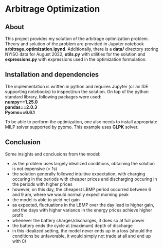 # Arbitrage Optimization



## About

This project provides my solution of the arbitrage optimization problem. Theory and solution of the problem are provided in Jupyter notebook **arbitrage_optimization.ipynd**. Additionally, there is a **data/** directory storing NYISO data for August 2022, **utils.py** with utilities for the solution and **expressions.py** with expressions used in the optimization formulation.

## Installation and dependencies

The implementation is written in python and requires Jupyter (or an IDE supporting notebooks) to inspect/run the solution. On top of the python standard library, following packages were used: \
**numpy==1.25.0** \
**pandas==2.0.3** \
**Pyomo==6.6.1** 

To be able to perform the optimization, one also needs to install appropriate MILP solver supported by pyomo. This example uses **GLPK** solver.

## Conclusion

Some insights and conclusions from the model:
- as the problem uses largely idealized conditions, obtaining the solution is not expensive  (< 1s)
- the solution generally followed intuitive expectation, with charging occuring in the periods with cheaper prices and discharging occuring in the periods with higher prices
- however, on this day, the cheapest LBMP period occurred between 6 and 9 am, where we would normally expect morning peak
- the model is able to yield net gain
- as expected, fluctuations in the LBMP over the day lead to higher gain, and the days with higher variance in the energy prices achieve higher profit
- whenever the battery charges/discharges, it does so at full power
- the battery ends the cycle at (maximum) depth of discharge
- in this idealized setting, the model never ends up in a loss (should the conditions be unfavorable, it would simply not trade at all and end up with 0)
